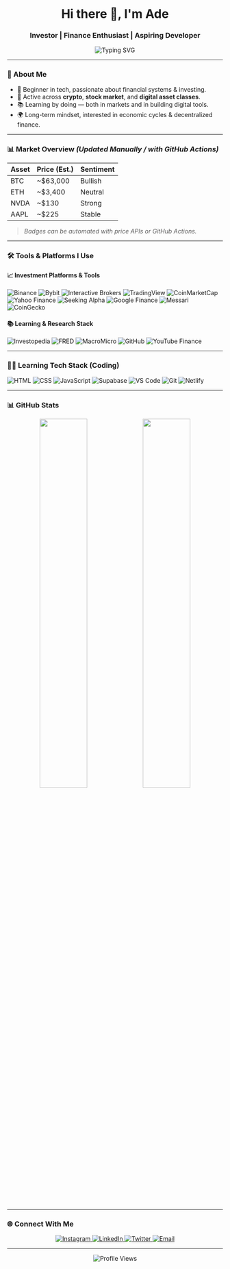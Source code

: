 <h1 align="center">Hi there 👋, I'm Ade</h1>
<h3 align="center">Investor | Finance Enthusiast | Aspiring Developer</h3>

<p align="center">
  <img src="https://readme-typing-svg.demolab.com?font=Fira+Code&size=20&pause=1000&color=00BFFF&center=true&vCenter=true&width=600&lines=Investor+in+crypto%2C+stocks%2C+and+digital+assets.;Beginner+in+tech%2C+learning+by+building.;Passionate+about+finance+and+long-term+thinking." alt="Typing SVG" />
</p>

---

### 🧭 About Me

- 🎯 Beginner in tech, passionate about financial systems & investing.
- 💸 Active across **crypto**, **stock market**, and **digital asset classes**.
- 📚 Learning by doing — both in markets and in building digital tools.
- 🌍 Long-term mindset, interested in economic cycles & decentralized finance.

---

### 📊 Market Overview *(Updated Manually / with GitHub Actions)*

| Asset      | Price (Est.) | Sentiment |
|------------|--------------|-----------|
| BTC        | ~$63,000     | Bullish   |
| ETH        | ~$3,400      | Neutral   |
| NVDA       | ~$130        | Strong    |
| AAPL       | ~$225        | Stable    |

> *Badges can be automated with price APIs or GitHub Actions.*

---

### 🛠️ Tools & Platforms I Use

#### 📈 Investment Platforms & Tools
![Binance](https://img.shields.io/badge/Binance-F3BA2F?style=flat&logo=binance&logoColor=white)
![Bybit](https://img.shields.io/badge/Bybit-262626?style=flat&logo=bybit&logoColor=gold)
![Interactive Brokers](https://img.shields.io/badge/Interactive%20Brokers-ffffff?style=flat&logo=ibm&logoColor=black)
![TradingView](https://img.shields.io/badge/TradingView-1E1E1E?style=flat&logo=tradingview&logoColor=white)
![CoinMarketCap](https://img.shields.io/badge/CoinMarketCap-2A5ADA?style=flat&logo=coinmarketcap&logoColor=white)
![Yahoo Finance](https://img.shields.io/badge/Yahoo%20Finance-6001D2?style=flat&logo=yahoo&logoColor=white)
![Seeking Alpha](https://img.shields.io/badge/Seeking%20Alpha-000000?style=flat&logo=seekingalpha&logoColor=white)
![Google Finance](https://img.shields.io/badge/Google%20Finance-4285F4?style=flat&logo=google&logoColor=white)
![Messari](https://img.shields.io/badge/Messari-1E1E1E?style=flat&logo=data&logoColor=blue)
![CoinGecko](https://img.shields.io/badge/CoinGecko-8DC351?style=flat&logo=coingecko&logoColor=white)

#### 📚 Learning & Research Stack
![Investopedia](https://img.shields.io/badge/Investopedia-1E1E1E?style=flat&logo=readthedocs&logoColor=white)
![FRED](https://img.shields.io/badge/FRED-EF3E36?style=flat&logo=chartdotjs&logoColor=white)
![MacroMicro](https://img.shields.io/badge/MacroMicro-000000?style=flat&logo=levelsdotfyi&logoColor=green)
![GitHub](https://img.shields.io/badge/GitHub-181717?style=flat&logo=github&logoColor=white)
![YouTube Finance](https://img.shields.io/badge/YouTube%20Finance-FF0000?style=flat&logo=youtube&logoColor=white)

---

### 🧑‍💻 Learning Tech Stack (Coding)

![HTML](https://img.shields.io/badge/HTML-E34F26?style=flat&logo=html5&logoColor=white)
![CSS](https://img.shields.io/badge/CSS-1572B6?style=flat&logo=css3&logoColor=white)
![JavaScript](https://img.shields.io/badge/JavaScript-F7DF1E?style=flat&logo=javascript&logoColor=black)
![Supabase](https://img.shields.io/badge/Supabase-3FCF8E?style=flat&logo=supabase&logoColor=white)
![VS Code](https://img.shields.io/badge/VSCode-007ACC?style=flat&logo=visualstudiocode&logoColor=white)
![Git](https://img.shields.io/badge/Git-F05032?style=flat&logo=git&logoColor=white)
![Netlify](https://img.shields.io/badge/Netlify-00C7B7?style=flat&logo=netlify&logoColor=white)

---

### 📊 GitHub Stats

<p align="center">
  <img src="https://github-readme-stats.vercel.app/api?username=ademiando&show_icons=true&theme=tokyonight" width="47%" />
  <img src="https://github-readme-streak-stats.herokuapp.com?user=ademiando&theme=tokyonight" width="47%" />
</p>

---

### 🌐 Connect With Me

<p align="center">
  <a href="https://www.instagram.com/ademiando" target="_blank">
    <img alt="Instagram" src="https://img.shields.io/badge/Instagram-E4405F?style=flat&logo=instagram&logoColor=white" />
  </a>
  <a href="https://linkedin.com/in/ademiando" target="_blank">
    <img alt="LinkedIn" src="https://img.shields.io/badge/LinkedIn-0077B5?style=flat&logo=linkedin&logoColor=white" />
  </a>
  <a href="https://twitter.com/ademiandoo" target="_blank">
    <img alt="Twitter" src="https://img.shields.io/badge/Twitter-1DA1F2?style=flat&logo=twitter&logoColor=white" />
  </a>
  <a href="mailto:ademiandoo@gmail.com">
    <img alt="Email" src="https://img.shields.io/badge/Email-D14836?style=flat&logo=gmail&logoColor=white" />
  </a>
</p>

---

<p align="center">
  <img src="https://komarev.com/ghpvc/?username=ademiando&label=Profile+Views&color=blue" alt="Profile Views" />
</p>